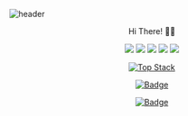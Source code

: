 ![header](https://capsule-render.vercel.app/api?type=waving&color=auto&height=150&section=header&text=SU%20YOUNG%20YANG&fontSize=65&animation=fadeIn&fontAlignY=38&descAlignY=55&descAlign=65)

<div align="center">

Hi There! 🙋‍♂️

<p>
    <a href="https://tasddc.tistory.com/" target="_blank"><img src="https://img.shields.io/badge/Tistory_blog-000000?style=flat&logo=Bloglovin&logoColor=#000000"/></a>
    <a href="mailto:tasddc1569@gmail.com" target="_blank"><img src="https://img.shields.io/badge/Gmail-EA4335?style=flat&logo=Gmail&logoColor=white"/></a>
    <a href="https://realdeveloper.pro/tasddc1226" target="_blank"><img src="https://img.shields.io/badge/Resume-00A98F?style=flat&logo=About.me&logoColor=white"/></a>
    <a href="https://www.linkedin.com/in/tasddc1226" target="_blank"><img src="https://img.shields.io/badge/LinkedIn-0A66C2?style=flat&logo=LinkedIn&logoColor=white"/></a>
    <a href="https://www.instagram.com/yangswimzz" target="_blank"><img src="https://img.shields.io/badge/Instagram-E4405F?style=flat&logo=instagram&logoColor=white"/></a>
</p>



[![Top Stack](https://widget.realdeveloper.pro/api/top?stack=django,Node.js,Nest.js)](https://github.com/tasddc1226)

[![Badge](https://widget.realdeveloper.pro/api/badge?title=Languages%20and%20Framework&badges=Python,Django,NestJS,JavaScript,TypeScript,Node.js,C%2B%2B)](https://github.com/tasddc1226)

[![Badge](https://widget.realdeveloper.pro/api/badge?title=Database%20and%20DevOps&badges=MySQL,MongoDB,Mongoose,Firebase,Git,GitHub,Slack,Notion,Docker,Nginx)](https://github.com/tasddc1226)




